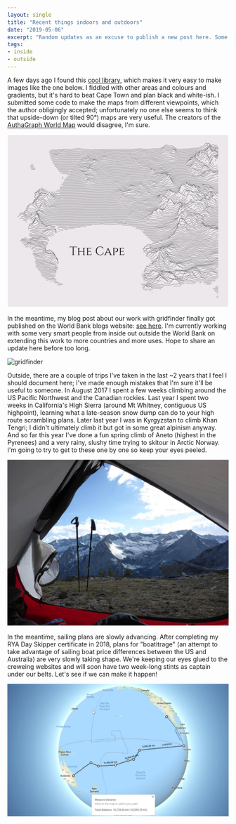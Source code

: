 ```yaml
---
layout: single
title: "Recent things indoors and outdoors"
date: "2019-05-06"
excerpt: "Random updates as an excuse to publish a new post here. Some stuff from work, a pretty map, and outdoor trips I need to write about!"
tags:
- inside
- outside
---
```


A few days ago I found this [cool library](https://github.com/ColCarroll/ridge_map), which makes it very easy to make images like the one below. I fiddled with other areas and colours and gradients, but it's hard to beat Cape Town and plan black and white-ish. I submitted some code to make the maps from different viewpoints, which the author obligingly accepted; unfortunately no one else seems to think that upside-down (or tilted 90°) maps are very useful. The creators of the [AuthaGraph World Map](http://www.authagraph.com/projects/description/%e3%80%90%e4%bd%9c%e5%93%81%e8%a7%a3%e8%aa%ac%e3%80%91%e8%a8%98%e4%ba%8b01/?lang=en) would disagree, I'm sure.

![cape1](/assets/images/2019/cape1.png)

In the meantime, my blog post about our work with gridfinder finally got published on the World Bank blogs website: [see here](http://blogs.worldbank.org/energy/using-night-lights-map-electrical-grid-infrastructure). I'm currently working with some very smart people from inside out outside the World Bank on extending this work to more countries and more uses. Hope to share an update here before too long.

![gridfinder](http://blogs.worldbank.org/energy/files/energy/fig2_uganda_animated.gif)

Outside, there are a couple of trips I've taken in the last ~2 years that I feel I should document here; I've made enough mistakes that I'm sure it'll be useful to someone. In August 2017 I spent a few weeks climbing around the US Pacific Northwest and the Canadian rockies. Last year I spent two weeks in California's High Sierra (around Mt Whitney, contiguous US highpoint), learning what a late-season snow dump can do to your high route scrambling plans. Later last year I was in Kyrgyzstan to climb Khan Tengri; I didn't ultimately climb it but got in some great alpinism anyway. And so far this year I've done a fun spring climb of Aneto (highest in the Pyrenees) and a very rainy, slushy time trying to skitour in Arctic Norway. I'm going to try to get to these one by one so keep your eyes peeled.

![tent1](/assets/images/2019/tent1.jpg)

In the meantime, sailing plans are slowly advancing. After completing my RYA Day Skipper certificate in 2018, plans for "boatitrage" (an attempt to take advantage of sailing boat price differences between the US and Australia) are very slowly taking shape. We're keeping our eyes glued to the creweing websites and will soon have two week-long stints as captain under our belts. Let's see if we can make it happen!

![pac](/assets/images/2019/pac.png)

